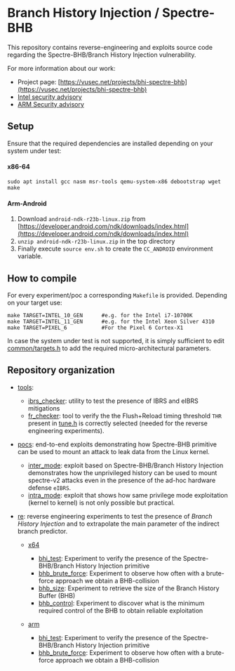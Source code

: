 # Branch History Injection / Spectre-BHB

This repository contains reverse-engineering and exploits source code regarding the Spectre-BHB/Branch History Injection vulnerability.

For more information about our work:

* Project page: [https://vusec.net/projects/bhi-spectre-bhb](https://vusec.net/projects/bhi-spectre-bhb)
* [Intel security advisory](https://www.intel.com/content/www/us/en/developer/articles/technical/software-security-guidance/advisory-guidance/branch-history-injection.html)
* [ARM Security advisory](https://developer.arm.com/support/arm-security-updates/speculative-processor-vulnerability/spectre-bhb)

## Setup

Ensure that the required dependencies are installed depending on your system under test:

#### x86-64
 `sudo apt install gcc nasm msr-tools qemu-system-x86 debootstrap wget make`

#### Arm-Android
1. Download `android-ndk-r23b-linux.zip` from [https://developer.android.com/ndk/downloads/index.html](https://developer.android.com/ndk/downloads/index.html)
2.  `unzip android-ndk-r23b-linux.zip` in the top directory
3. Finally execute `source env.sh` to create the `CC_ANDROID` environment variable.

## How to compile

For every experiment/poc a corresponding `Makefile` is provided.
Depending on your target use:

```
make TARGET=INTEL_10_GEN      #e.g. for the Intel i7-10700K
make TARGET=INTEL_11_GEN      #e.g. for the Intel Xeon Silver 4310
make TARGET=PIXEL_6           #For the Pixel 6 Cortex-X1
```

In case the system under test is not supported, it is simply sufficient to edit [common/targets.h](common/targets.h) to add the required micro-architectural parameters.

## Repository organization

* [tools](tools): 
	* [ibrs_checker](tools/ibrs_checker): utility to test the presence of IBRS and eIBRS mitigations
	* [fr_checker](tools/fr_checker): tool to verify the the Flush+Reload timing threshold `THR` present in [tune.h](common/tune.h) is correctly selected (needed for the reverse engineering experiments).
	
* [pocs](pocs): end-to-end exploits demonstrating how Spectre-BHB primitive can be used to mount an attack to leak data from the Linux kernel.

	* [inter_mode](pocs/inter_mode): exploit based on Spectre-BHB/Branch History Injection demonstrates how the unprivileged history can be used to mount spectre-v2 attacks even in the presence of the ad-hoc hardware defense `eIBRS`.
	* [intra_mode](pocs/intra_mode): exploit that shows how same privilege mode exploitation (kernel to kernel) is not only possible but practical.

* [re](re): reverse engineering experiments to test the presence of *Branch History Injection* and to extrapolate the main parameter of the indirect branch predictor.
	* [x64](re/x64)
		* [bhi_test](re/x64/bhi_test): Experiment to verify the presence of the Spectre-BHB/Branch History Injection primitive
		* [bhb_brute_force](re/x64/bhb_brute_force): Experiment to observe how often with a brute-force approach we obtain a BHB-collision
		* [bhb_size](re/x64/bhb_size): Experiment to retrieve the size of the Branch History Buffer (BHB)
		* [bhb_control](re/x64/bhb_control): Experiment to discover what is the minimum required control of the BHB to obtain reliable exploitation
		
	* [arm](re/arm)
		* [bhi_test](re/arm/bhi_test): Experiment to verify the presence of the Spectre-BHB/Branch History Injection primitive
		* [bhb_brute_force](re/arm/bhb_brute_force): Experiment to observe how often with a brute-force approach we obtain a BHB-collision


